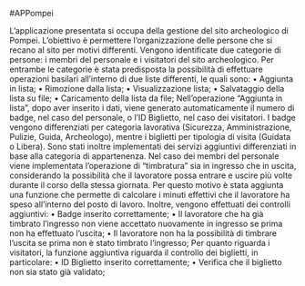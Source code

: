 #APPompei

L’applicazione presentata si occupa della gestione del sito archeologico di Pompei. L’obiettivo è permettere 
l’organizzazione delle persone che si recano al sito per motivi differenti. Vengono identificate due categorie 
di persone: i membri del personale e i visitatori del sito archeologico. Per entrambe le categorie è stata predisposta
la possibilità di effettuare operazioni basilari all’interno di due liste differenti, le quali sono:
•	Aggiunta in lista;
•	Rimozione dalla lista;
•	Visualizzazione lista;
•	Salvataggio della lista su file;
•	Caricamento della lista da file;
Nell’operazione “Aggiunta in lista”, dopo aver inserito i dati, viene generato automaticamente il numero di badge, nel 
caso del personale, o l’ID Biglietto, nel caso dei visitatori. I badge vengono differenziati per categoria lavorativa 
(Sicurezza, Amministrazione, Pulizie, Guida, Archeologo), mentre i biglietti per tipologia di visita (Guidata o Libera).
Sono stati inoltre implementati dei servizi aggiuntivi differenziati in base alla categoria di appartenenza.
Nel caso dei membri del personale viene implementata l’operazione di “timbratura” sia in ingresso che in uscita, 
considerando la possibilità che il lavoratore possa entrare e uscire più volte durante il corso della stessa giornata. 
Per questo motivo è stata aggiunta una funzione che permette di calcolare i minuti effettivi che il lavoratore ha speso
all’interno del posto di lavoro. Inoltre, vengono effettuati dei controlli aggiuntivi:
•	Badge inserito correttamente;
•	Il lavoratore che ha già timbrato l’ingresso non viene accettato nuovamente in ingresso se prima non ha effettuato 
    l’uscita;
•	Il lavoratore non ha la possibilità di timbrare l’uscita se prima non è stato timbrato l’ingresso;
Per quanto riguarda i visitatori, la funzione aggiuntiva riguarda il controllo dei biglietti, in particolare:
•	ID Biglietto inserito correttamente;
•	Verifica che il biglietto non sia stato già validato;
